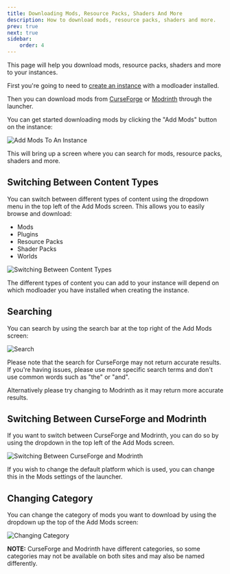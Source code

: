 ```yaml
---
title: Downloading Mods, Resource Packs, Shaders And More
description: How to download mods, resource packs, shaders and more.
prev: true
next: true
sidebar:
    order: 4
---
```


This page will help you download mods, resource packs, shaders and more to your instances.

First you're going to need to [create an instance](/getting-started/creating-an-instance) with a modloader installed.

Then you can download mods from [CurseForge](https://www.curseforge.com/) or [Modrinth](https://modrinth.com/) through
the launcher.

You can get started downloading mods by clicking the "Add Mods" button on the instance:

![Add Mods To An Instance](@assets/getting-started/downloading-content/add-mods-to-an-instance.png)

This will bring up a screen where you can search for mods, resource packs, shaders and more.

## Switching Between Content Types

You can switch between different types of content using the dropdown menu in the top left of the Add Mods screen. This allows you to easily browse and download:

- Mods
- Plugins
- Resource Packs
- Shader Packs
- Worlds

![Switching Between Content Types](@assets/getting-started/downloading-content/switch-between-content-types.png)

The different types of content you can add to your instance will depend on which modloader you have installed when creating the instance.

## Searching

You can search by using the search bar at the top right of the Add Mods screen:

![Search](@assets/getting-started/downloading-content/search-for-mods.png)

Please note that the search for CurseForge may not return accurate results. If you're having issues, please use more specific search terms and don't use common words such as "the" or "and".

Alternatively please try changing to Modrinth as it may return more accurate results.

## Switching Between CurseForge and Modrinth

If you want to switch between CurseForge and Modrinth, you can do so by using the dropdown in the top left of the Add Mods screen.

![Switching Between CurseForge and Modrinth](@assets/getting-started/downloading-content/switch-between-curseforge-and-modrinth.png)

If you wish to change the default platform which is used, you can change this in the Mods settings of the launcher.

## Changing Category

You can change the category of mods you want to download by using the dropdown up the top of the Add Mods screen:

![Changing Category](@assets/getting-started/downloading-content/change-category.png)

**NOTE:** CurseForge and Modrinth have different categories, so some categories may not be available on both sites and may also be named differently.
